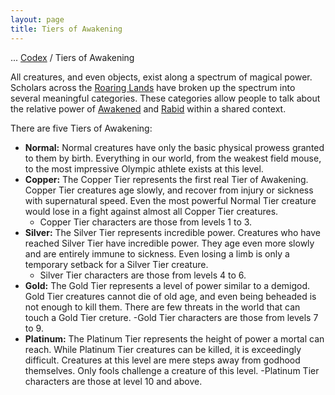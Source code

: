 ```yaml
---
layout: page
title: Tiers of Awakening
---
```

<span class="breadcrumbs" markdown="1">... [Codex](/codex) / Tiers of Awakening</span>

All creatures, and even objects, exist along a spectrum of magical power. Scholars across the [Roaring Lands](/codex/the-roaring-lands) have broken up the spectrum into several meaningful categories. These categories allow people to talk about the relative power of [Awakened](/codex/the-awakened) and [Rabid](/codex/the-rabid) within a shared context.

There are five Tiers of Awakening:

- **Normal:** Normal creatures have only the basic physical prowess granted to them by birth. Everything in our world, from the weakest field mouse, to the most impressive Olympic athlete exists at this level.
- **Copper:** The Copper Tier represents the first real Tier of Awakening. Copper Tier creatures age slowly, and recover from injury or sickness with supernatural speed. Even the most powerful Normal Tier creature would lose in a fight against almost all Copper Tier creatures.
    - Copper Tier characters are those from levels 1 to 3.
- **Silver:** The Silver Tier represents incredible power. Creatures who have reached Silver Tier have incredible power. They age even more slowly and are entirely immune to sickness. Even losing a limb is only a temporary setback for a Silver Tier creature.
    - Silver Tier characters are those from levels 4 to 6.
- **Gold:** The Gold Tier represents a level of power similar to a demigod. Gold Tier creatures cannot die of old age, and even being beheaded is not enough to kill them. There are few threats in the world that can touch a Gold Tier creture.
    -Gold Tier characters are those from levels 7 to 9.
- **Platinum:** The Platinum Tier represents the height of power a mortal can reach. While Platinum Tier creatures can be killed, it is exceedingly difficult. Creatures at this level are mere steps away from godhood themselves. Only fools challenge a creature of this level. 
    -Platinum Tier characters are those at level 10 and above.